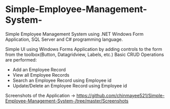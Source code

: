# Simple-Employee-Management-System-
Simple Employee Management System using .NET Windows Form Application, SQL Server and C# programming language.

Simple UI using Windows Forms Application by adding controls to the form from the toolbox(Button, Datagridview, Labels, etc.)
Basic CRUD Operations are performed:
- Add an Employee Record
- View all Employee Records
- Search an Employee Record using Employee id
- Update/Delete an Employee Record using Employee id

Screenshots of the Application -> https://github.com/chinmayee521/Simple-Employee-Management-System-/tree/master/Screenshots
